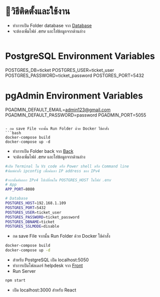 ﻿# 🔌วิธีติดตั้งและใช้งาน
- ทำการเปิด Folder database จาก [Database](database)
- จะต้องเพิ่มไฟล์ .env และใส่ข้อมูลจากด้านล่าง
  ```bash 
# PostgreSQL Environment Variables
POSTGRES_DB=ticket
POSTGRES_USER=ticket_user
POSTGRES_PASSWORD=ticket_password
POSTGRES_PORT=5432

# pgAdmin Environment Variables
PGADMIN_DEFAULT_EMAIL=admin123@gmail.com
PGADMIN_DEFAULT_PASSWORD=password
PGADMIN_PORT=5055
```

- กด save File จากนั้น Run Folder ด้วย Docker ใช้คำสั่ง
```bash
docker-compose build
docker-compose up -d 
```

- ทำการเปิด Folder back จาก [Back](Back)
- จะต้องเพิ่มไฟล์ .env และใส่ข้อมูลจากด้านล่าง
```bash 
#เปิด Terminal ใน Vs code หรือ Power shell หรือ Command line
#พิมพ์คำสั่ง ipconfig เพื่อค้นหา IP address ของ IPv4

#จากนั้นคัดลอก IPv4 ไปเปลี่ยนใน POSTGRES_HOST ในไฟล์ .env
# App
APP_PORT=8080

# Database
POSTGRES_HOST=192.168.1.109 
POSTGRES_PORT=5432
POSTGRES_USER=ticket_user
POSTGRES_PASSWORD=ticket_password
POSTGRES_DBNAME=ticket
POSTGRES_SSLMODE=disable
```
- กด save File จากนั้น Run Folder ด้วย Docker ใช้คำสั่ง
```bash
docker-compose build
docker-compose up -d 
```
- สำหรับ PostgreSQL เปิด localhost:5050
- ทำการเปิดโฟลเดอร์ helpdesk จาก [Front](front/helpdesk)
- Run Server
```bash 
npm start
```
- เปิด localhost:3000 สำหรับ React
